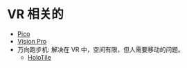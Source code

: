 # VR 相关的
* [Pico](./pico.md)
* [Vision Pro](./vision-pro.md)
* 万向跑步机: 解决在 VR 中，空间有限，但人需要移动的问题。
  * [HoloTile](./holo-tile.md)